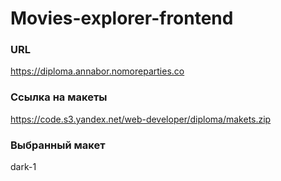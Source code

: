 # Movies-explorer-frontend

### URL
https://diploma.annabor.nomoreparties.co

### Ссылка на макеты
https://code.s3.yandex.net/web-developer/diploma/makets.zip

### Выбранный макет
dark-1
